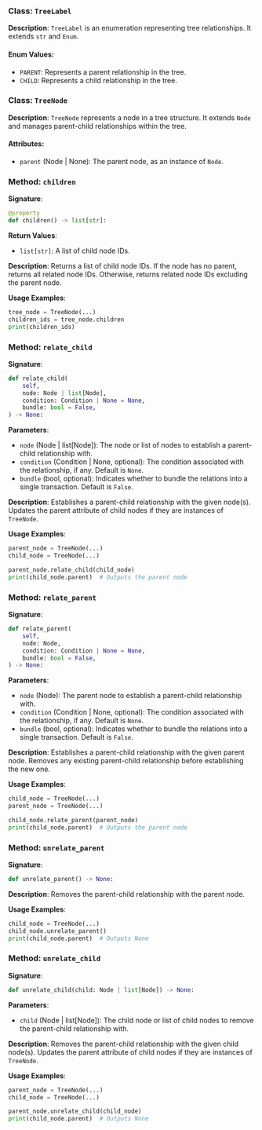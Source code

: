 
### Class: `TreeLabel`

**Description**:
`TreeLabel` is an enumeration representing tree relationships. It extends `str` and `Enum`.

#### Enum Values:
- `PARENT`: Represents a parent relationship in the tree.
- `CHILD`: Represents a child relationship in the tree.

### Class: `TreeNode`

**Description**:
`TreeNode` represents a node in a tree structure. It extends `Node` and manages parent-child relationships within the tree.

#### Attributes:
- `parent` (Node | None): The parent node, as an instance of `Node`.

### Method: `children`

**Signature**:
```python
@property
def children() -> list[str]:
```

**Return Values**:
- `list[str]`: A list of child node IDs.

**Description**:
Returns a list of child node IDs. If the node has no parent, returns all related node IDs. Otherwise, returns related node IDs excluding the parent node.

**Usage Examples**:
```python
tree_node = TreeNode(...)
children_ids = tree_node.children
print(children_ids)
```

### Method: `relate_child`

**Signature**:
```python
def relate_child(
    self,
    node: Node | list[Node],
    condition: Condition | None = None,
    bundle: bool = False,
) -> None:
```

**Parameters**:
- `node` (Node | list[Node]): The node or list of nodes to establish a parent-child relationship with.
- `condition` (Condition | None, optional): The condition associated with the relationship, if any. Default is `None`.
- `bundle` (bool, optional): Indicates whether to bundle the relations into a single transaction. Default is `False`.

**Description**:
Establishes a parent-child relationship with the given node(s). Updates the parent attribute of child nodes if they are instances of `TreeNode`.

**Usage Examples**:
```python
parent_node = TreeNode(...)
child_node = TreeNode(...)

parent_node.relate_child(child_node)
print(child_node.parent)  # Outputs the parent node
```

### Method: `relate_parent`

**Signature**:
```python
def relate_parent(
    self,
    node: Node,
    condition: Condition | None = None,
    bundle: bool = False,
) -> None:
```

**Parameters**:
- `node` (Node): The parent node to establish a parent-child relationship with.
- `condition` (Condition | None, optional): The condition associated with the relationship, if any. Default is `None`.
- `bundle` (bool, optional): Indicates whether to bundle the relations into a single transaction. Default is `False`.

**Description**:
Establishes a parent-child relationship with the given parent node. Removes any existing parent-child relationship before establishing the new one.

**Usage Examples**:
```python
child_node = TreeNode(...)
parent_node = TreeNode(...)

child_node.relate_parent(parent_node)
print(child_node.parent)  # Outputs the parent node
```

### Method: `unrelate_parent`

**Signature**:
```python
def unrelate_parent() -> None:
```

**Description**:
Removes the parent-child relationship with the parent node.

**Usage Examples**:
```python
child_node = TreeNode(...)
child_node.unrelate_parent()
print(child_node.parent)  # Outputs None
```

### Method: `unrelate_child`

**Signature**:
```python
def unrelate_child(child: Node | list[Node]) -> None:
```

**Parameters**:
- `child` (Node | list[Node]): The child node or list of child nodes to remove the parent-child relationship with.

**Description**:
Removes the parent-child relationship with the given child node(s). Updates the parent attribute of child nodes if they are instances of `TreeNode`.

**Usage Examples**:
```python
parent_node = TreeNode(...)
child_node = TreeNode(...)

parent_node.unrelate_child(child_node)
print(child_node.parent)  # Outputs None
```
